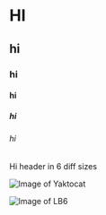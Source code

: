 # HI
## hi
### hi
#### hi
##### hi
###### hi
Hi header in 6 diff sizes


![Image of Yaktocat](https://octodex.github.com/images/yaktocat.png)

![Image of LB6](https://cdn.nba.com/headshots/nba/latest/1040x760/2544.png)
